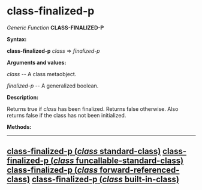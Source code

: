 class-finalized-p
=================

*Generic Function* **CLASS-FINALIZED-P**

**Syntax:**

**class-finalized-p** *class* => *finalized-p*

**Arguments and values:**

*class* -- A class metaobject.

*finalized-p* -- A generalized boolean.

**Description:**

Returns true if *class* has been finalized. Returns false otherwise. Also returns false if the class has not been initialized.

**Methods:**

  ---------------------------------------------------------------------------------------------------------------
  [**class-finalized-p** (*class* standard-class)](/meta-object-protocol/class-finalized-p-standard-class)
  [**class-finalized-p** (*class* funcallable-standard-class)](/meta-object-protocol/class-finalized-p-funcallable-standard-class)
  [**class-finalized-p** (*class* forward-referenced-class)](/meta-object-protocol/class-finalized-p-forward-referenced-class)
  [**class-finalized-p** (*class* built-in-class)](/meta-object-protocol/class-finalized-p-built-in-class)
  ---------------------------------------------------------------------------------------------------------------


